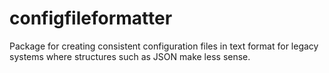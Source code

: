 # configfileformatter

Package for creating consistent configuration files in text format for legacy systems where structures such as JSON make less sense.
